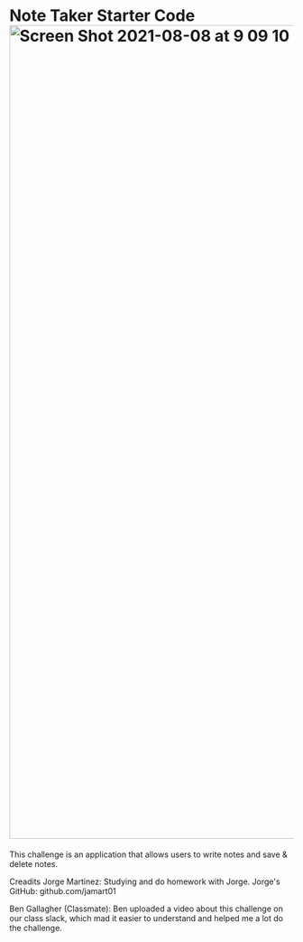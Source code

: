 # Note Taker Starter Code<img width="1440" alt="Screen Shot 2021-08-08 at 9 09 10 PM" src="https://user-images.githubusercontent.com/84109630/128651694-56e192ce-aeec-4c8a-ac12-d2d53ef80054.png">



This challenge is an application that allows users to write notes and save & delete notes. 



Creadits
Jorge Martinez: Studying and do homework with Jorge. Jorge's GitHub: github.com/jamart01 

Ben Gallagher (Classmate): Ben uploaded a video about this challenge on our class slack, which mad it easier to understand and helped me a lot do the challenge. 

